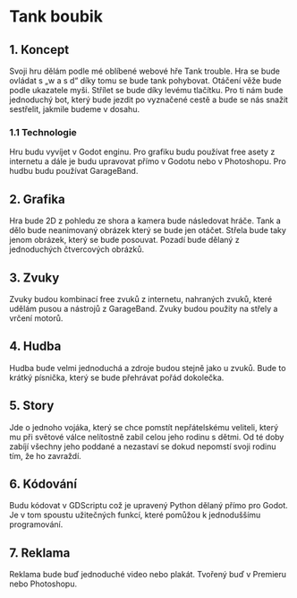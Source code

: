 # Tank boubik

## 1. Koncept
Svoji hru dělám podle mé oblíbené webové hře Tank trouble. Hra se bude ovládat s „w a s d“ díky tomu se bude tank pohybovat. Otáčení věže bude podle ukazatele myši. Střílet se bude díky levému tlačítku. Pro ti nám bude jednoduchý bot, který bude jezdit po vyznačené cestě a bude se nás snažit sestřelit, jakmile budeme v dosahu.

### 1.1 Technologie
Hru budu vyvíjet v Godot enginu. Pro grafiku budu používat free asety z internetu a dále je budu upravovat přímo v Godotu nebo v Photoshopu. Pro hudbu budu používat GarageBand.

## 2. Grafika
Hra bude 2D z pohledu ze shora a kamera bude následovat hráče. Tank a dělo bude neanimovaný obrázek který se bude jen otáčet. Střela bude taky jenom obrázek, který se bude posouvat. Pozadí bude dělaný z jednoduchých čtvercových obrázků.

## 3. Zvuky
Zvuky budou kombinací free zvuků z internetu, nahraných zvuků, které udělám pusou a nástrojů z GarageBand. Zvuky budou použity na střely a vrčení motorů.

## 4. Hudba
Hudba bude velmi jednoduchá a zdroje budou stejně jako u zvuků. Bude to krátký písnička, který se bude přehrávat pořád dokolečka.

## 5. Story
Jde o jednoho vojáka, který se chce pomstít nepřátelskému veliteli, který mu při světové válce nelítostně zabil celou jeho rodinu s dětmi. Od té doby zabíjí všechny jeho poddané a nezastaví se dokud nepomstí svoji rodinu tím, že ho zavraždí.

## 6. Kódování
Budu kódovat v GDScriptu což je upravený Python dělaný přímo pro Godot. Je v tom spoustu užitečných funkcí, které pomůžou k jednoduššímu programování.

## 7. Reklama
Reklama bude buď jednoduché video nebo plakát. Tvořený buď v Premieru nebo Photoshopu.
